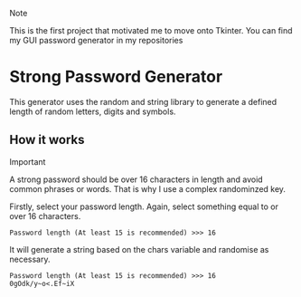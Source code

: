 > [!NOTE]
> This is the first project that motivated me to move onto Tkinter. You can find my GUI password generator in my repositories
> 
 # Strong Password Generator
 This generator uses the random and string library to generate a defined length of random letters, digits and symbols.

 ## How it works
> [!IMPORTANT]
> A strong password should be over 16 characters in length and avoid common phrases or words. That is why I use a complex randominzed key.

Firstly, select your password length. Again, select something equal to or over 16 characters.
```
Password length (At least 15 is recommended) >>> 16
```
It will generate a string based on the chars variable and randomise as necessary.
```
Password length (At least 15 is recommended) >>> 16
0gOdk/y~o<.Ef~iX
```
